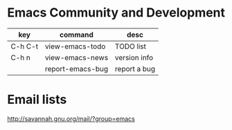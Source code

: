 
# Emacs Community and Development

| key     | command          | desc         |
| ---     | ---              | ---          |
| C-h C-t | view-emacs-todo  | TODO list    |
| C-h n   | view-emacs-news  | version info |
|         | report-emacs-bug | report a bug |


# Email lists

<http://savannah.gnu.org/mail/?group=emacs>